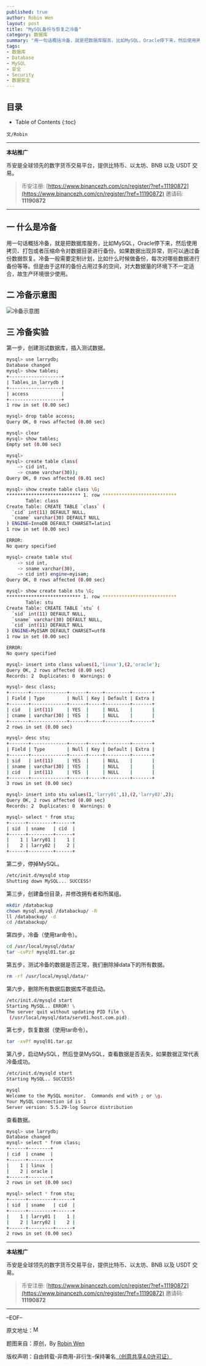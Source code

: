 ```yaml
---
published: true
author: Robin Wen
layout: post
title: "MySQL备份与恢复之冷备"
category: 数据库
summary: "用一句话概括冷备，就是把数据库服务，比如MySQL，Oracle停下来，然后使用拷贝、打包或者压缩命令对数据目录进行备份。如果数据出现异常，则可以通过备份数据恢复。冷备一般需要定制计划，比如什么时候做备份，每次对哪些数据进行备份等等。但是由于这样的备份占用过多的空间，对大数据量的环境下不一定适合，故生产环境很少使用。"
tags:
- 数据库
- Database
- MySQL
- 安全
- Security
- 数据安全
---
```


## 目录 ##

* Table of Contents
{:toc}

`文/Robin`

***

**本站推广**

币安是全球领先的数字货币交易平台，提供比特币、以太坊、BNB 以及 USDT 交易。

> 币安注册: [https://www.binancezh.com/cn/register/?ref=11190872](https://www.binancezh.com/cn/register/?ref=11190872)
> 邀请码: **11190872**

***

## 一 什么是冷备 ##

用一句话概括冷备，就是把数据库服务，比如MySQL，Oracle停下来，然后使用拷贝、打包或者压缩命令对数据目录进行备份。如果数据出现异常，则可以通过备份数据恢复。冷备一般需要定制计划，比如什么时候做备份，每次对哪些数据进行备份等等。但是由于这样的备份占用过多的空间，对大数据量的环境下不一定适合，故生产环境很少使用。

## 二 冷备示意图 ##

![冷备示意图](https://cdn.dbarobin.com/55Y66DN.jpg)

## 三 冷备实验 ##

第一步，创建测试数据库，插入测试数据。

``` bash
mysql> use larrydb;
Database changed
mysql> show tables;
+-------------------+
| Tables_in_larrydb |
+-------------------+
| access            |
+-------------------+
1 row in set (0.00 sec)

mysql> drop table access;
Query OK, 0 rows affected (0.00 sec)

mysql> clear
mysql> show tables;
Empty set (0.00 sec)

mysql>
mysql> create table class(
    -> cid int,
    -> cname varchar(30));
Query OK, 0 rows affected (0.01 sec)

mysql> show create table class \G;
*************************** 1. row ***************************
       Table: class
Create Table: CREATE TABLE `class` (
  `cid` int(11) DEFAULT NULL,
  `cname` varchar(30) DEFAULT NULL
) ENGINE=InnoDB DEFAULT CHARSET=latin1
1 row in set (0.00 sec)

ERROR:
No query specified

mysql> create table stu(
    -> sid int,
    -> sname varchar(30),
    -> cid int) engine=myisam;
Query OK, 0 rows affected (0.00 sec)

mysql> show create table stu \G;
*************************** 1. row ***************************
       Table: stu
Create Table: CREATE TABLE `stu` (
  `sid` int(11) DEFAULT NULL,
  `sname` varchar(30) DEFAULT NULL,
  `cid` int(11) DEFAULT NULL
) ENGINE=MyISAM DEFAULT CHARSET=utf8
1 row in set (0.00 sec)

ERROR:
No query specified

mysql> insert into class values(1,'linux'),(2,'oracle');
Query OK, 2 rows affected (0.00 sec)
Records: 2  Duplicates: 0  Warnings: 0

mysql> desc class;
+-------+-------------+------+-----+---------+-------+
| Field | Type        | Null | Key | Default | Extra |
+-------+-------------+------+-----+---------+-------+
| cid   | int(11)     | YES  |     | NULL    |       |
| cname | varchar(30) | YES  |     | NULL    |       |
+-------+-------------+------+-----+---------+-------+
2 rows in set (0.00 sec)

mysql> desc stu;
+-------+-------------+------+-----+---------+-------+
| Field | Type        | Null | Key | Default | Extra |
+-------+-------------+------+-----+---------+-------+
| sid   | int(11)     | YES  |     | NULL    |       |
| sname | varchar(30) | YES  |     | NULL    |       |
| cid   | int(11)     | YES  |     | NULL    |       |
+-------+-------------+------+-----+---------+-------+
3 rows in set (0.00 sec)

mysql> insert into stu values(1,'larry01',1),(2,'larry02',2);
Query OK, 2 rows affected (0.00 sec)
Records: 2  Duplicates: 0  Warnings: 0

mysql> select * from stu;
+------+---------+------+
| sid  | sname   | cid  |
+------+---------+------+
|    1 | larry01 |    1 |
|    2 | larry02 |    2 |
+------+---------+------+
```

第二步，停掉MySQL。

``` bash
/etc/init.d/mysqld stop
Shutting down MySQL... SUCCESS!
```

第三步，创建备份目录，并修改拥有者和所属组。

``` bash
mkdir /databackup
chown mysql.mysql /databackup/ -R
ll /databackup/ -d
cd /databackup/
```

第四步，冷备（使用tar命令）。

``` bash
cd /usr/local/mysql/data/
tar -cvPzf mysql01.tar.gz
```

第五步，测试冷备的数据是否正常，我们删除掉data下的所有数据。

``` bash
rm -rf /usr/local/mysql/data/*
```

第六步，删除所有数据后数据库不能启动。

``` bash
/etc/init.d/mysqld start
Starting MySQL.. ERROR! \
The server quit without updating PID file \
 (/usr/local/mysql/data/serv01.host.com.pid).
```

第七步，恢复数据（使用tar命令）。

``` bash
tar -xvPf mysql01.tar.gz
```

第八步，启动MySQL，然后登录MySQL，查看数据是否丢失，如果数据正常代表冷备成功。

``` bash
/etc/init.d/mysqld start
Starting MySQL.. SUCCESS!

mysql
Welcome to the MySQL monitor.  Commands end with ; or \g.
Your MySQL connection id is 1
Server version: 5.5.29-log Source distribution
```

查看数据。

``` bash
mysql> use larrydb;
Database changed
mysql> select * from class;
+------+--------+
| cid  | cname  |
+------+--------+
|    1 | linux  |
|    2 | oracle |
+------+--------+
2 rows in set (0.00 sec)

mysql> select * from stu;
+------+---------+------+
| sid  | sname   | cid  |
+------+---------+------+
|    1 | larry01 |    1 |
|    2 | larry02 |    2 |
+------+---------+------+
2 rows in set (0.00 sec)
```

***

**本站推广**

币安是全球领先的数字货币交易平台，提供比特币、以太坊、BNB 以及 USDT 交易。

> 币安注册: [https://www.binancezh.com/cn/register/?ref=11190872](https://www.binancezh.com/cn/register/?ref=11190872)
> 邀请码: **11190872**

***

–EOF–

原文地址：<a href="http://blog.csdn.net/justdb/article/details/14053345" target="_blank"><img src="https://cdn.dbarobin.com/BROigUO.jpg" title="MySQL备份与恢复之冷备" height="16px" width="16px" border="0" alt="MySQL备份与恢复之冷备" /></a>

题图来自：原创，By <a href="https://dbarobin.com/" target="_blank">Robin Wen</a>

版权声明：自由转载-非商用-非衍生-保持署名<a href="http://creativecommons.org/licenses/by-nc-nd/4.0/deed.zh" target="_blank">（创意共享4.0许可证）</a>
